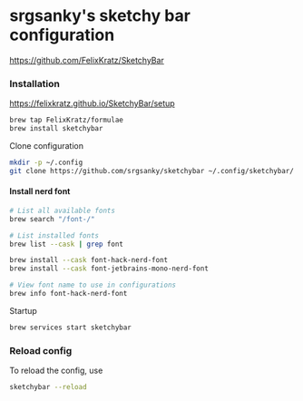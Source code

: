 # srgsanky's sketchy bar configuration

<https://github.com/FelixKratz/SketchyBar>

### Installation

<https://felixkratz.github.io/SketchyBar/setup>

```bash
brew tap FelixKratz/formulae
brew install sketchybar
```

Clone configuration

```bash
mkdir -p ~/.config
git clone https://github.com/srgsanky/sketchybar ~/.config/sketchybar/
```

#### Install nerd font

```bash
# List all available fonts
brew search "/font-/"

# List installed fonts
brew list --cask | grep font

brew install --cask font-hack-nerd-font
brew install --cask font-jetbrains-mono-nerd-font

# View font name to use in configurations
brew info font-hack-nerd-font
```

Startup

```bash
brew services start sketchybar
```

### Reload config

To reload the config, use

```bash
sketchybar --reload
```

